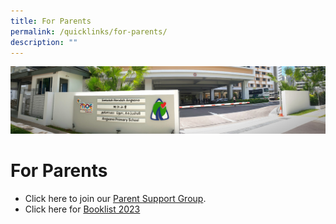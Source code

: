 ```yaml
---
title: For Parents
permalink: /quicklinks/for-parents/
description: ""
---
```

![](/images/About%20Us.jpg)

# For Parents

*   Click here to join our [Parent Support Group](https://go.gov.sg/asps-psg).
*   Click here for [Booklist 2023](https://www.open.gov.sg/Booklist)